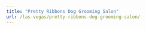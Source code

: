 ```yaml
---
title: "Pretty Ribbons Dog Grooming Salon"
url: /las-vegas/pretty-ribbons-dog-grooming-salon/
---
```

